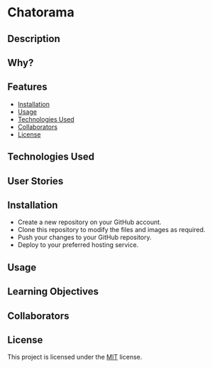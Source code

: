 # Chatorama

## Description

## Why?

## Features

- [Installation](#installation)
- [Usage](#usage)
- [Technologies Used](#technologies-used)
- [Collaborators](#Collaborators)
- [License](#license)

## Technologies Used

## User Stories

## Installation

- Create a new repository on your GitHub account.
- Clone this repository to modify the files and images as required.
- Push your changes to your GitHub repository.
- Deploy to your preferred hosting service.

## Usage

## Learning Objectives

## Collaborators

## License

This project is licensed under the [MIT](./LICENSE) license.